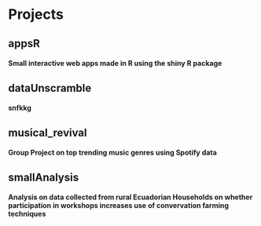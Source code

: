 # Projects
## appsR
#### Small interactive web apps made in R using the shiny R package
## dataUnscramble
#### snfkkg
## musical_revival
#### Group Project on top trending music genres using Spotify data
## smallAnalysis
#### Analysis on data collected from rural Ecuadorian Households on whether participation in workshops increases use of convervation farming techniques
